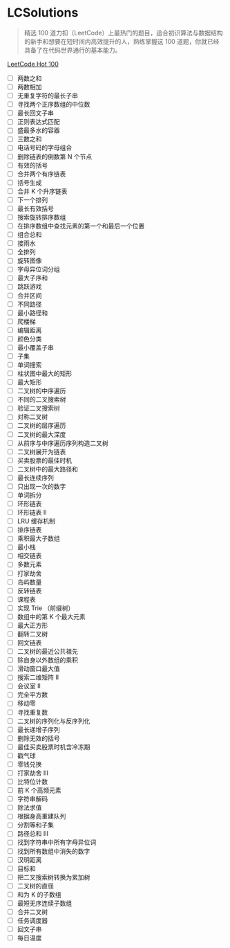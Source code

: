 # LCSolutions

> 精选 100 道力扣（LeetCode）上最热门的题目，适合初识算法与数据结构的新手和想要在短时间内高效提升的人，熟练掌握这 100 道题，你就已经具备了在代码世界通行的基本能力。

[LeetCode Hot 100](https://leetcode-cn.com/problem-list/2cktkvj/)

- [ ] 两数之和
- [ ] 两数相加
- [ ] 无重复字符的最长子串
- [ ] 寻找两个正序数组的中位数
- [ ] 最长回文子串
- [ ] 正则表达式匹配
- [ ] 盛最多水的容器
- [ ] 三数之和
- [ ] 电话号码的字母组合
- [ ] 删除链表的倒数第 N 个节点
- [ ] 有效的括号
- [ ] 合并两个有序链表
- [ ] 括号生成
- [ ] 合并 K 个升序链表
- [ ] 下一个排列
- [ ] 最长有效括号
- [ ] 搜索旋转排序数组
- [ ] 在排序数组中查找元素的第一个和最后一个位置
- [ ] 组合总和
- [ ] 接雨水
- [ ] 全排列
- [ ] 旋转图像
- [ ] 字母异位词分组
- [ ] 最大子序和
- [ ] 跳跃游戏
- [ ] 合并区间
- [ ] 不同路径
- [ ] 最小路径和
- [ ] 爬楼梯
- [ ] 编辑距离
- [ ] 颜色分类
- [ ] 最小覆盖子串
- [ ] 子集
- [ ] 单词搜索
- [ ] 柱状图中最大的矩形
- [ ] 最大矩形
- [ ] 二叉树的中序遍历
- [ ] 不同的二叉搜索树
- [ ] 验证二叉搜索树
- [ ] 对称二叉树
- [ ] 二叉树的层序遍历
- [ ] 二叉树的最大深度
- [ ] 从前序与中序遍历序列构造二叉树
- [ ] 二叉树展开为链表
- [ ] 买卖股票的最佳时机
- [ ] 二叉树中的最大路径和
- [ ] 最长连续序列
- [ ] 只出现一次的数字
- [ ] 单词拆分
- [ ] 环形链表
- [ ] 环形链表 II
- [ ] LRU 缓存机制
- [ ] 排序链表
- [ ] 乘积最大子数组
- [ ] 最小栈
- [ ] 相交链表
- [ ] 多数元素
- [ ] 打家劫舍
- [ ] 岛屿数量
- [ ] 反转链表
- [ ] 课程表
- [ ] 实现 Trie （前缀树）
- [ ] 数组中的第 K 个最大元素
- [ ] 最大正方形
- [ ] 翻转二叉树
- [ ] 回文链表
- [ ] 二叉树的最近公共祖先
- [ ] 除自身以外数组的乘积
- [ ] 滑动窗口最大值
- [ ] 搜索二维矩阵 II
- [ ] 会议室 II
- [ ] 完全平方数
- [ ] 移动零
- [ ] 寻找重复数
- [ ] 二叉树的序列化与反序列化
- [ ] 最长递增子序列
- [ ] 删除无效的括号
- [ ] 最佳买卖股票时机含冷冻期
- [ ] 戳气球
- [ ] 零钱兑换
- [ ] 打家劫舍 III
- [ ] 比特位计数
- [ ] 前 K 个高频元素
- [ ] 字符串解码
- [ ] 除法求值
- [ ] 根据身高重建队列
- [ ] 分割等和子集
- [ ] 路径总和 III
- [ ] 找到字符串中所有字母异位词
- [ ] 找到所有数组中消失的数字
- [ ] 汉明距离
- [ ] 目标和
- [ ] 把二叉搜索树转换为累加树
- [ ] 二叉树的直径
- [ ] 和为 K 的子数组
- [ ] 最短无序连续子数组
- [ ] 合并二叉树
- [ ] 任务调度器
- [ ] 回文子串
- [ ] 每日温度